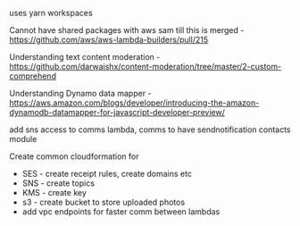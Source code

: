 uses yarn workspaces

Cannot have shared packages with aws sam till this is merged - https://github.com/aws/aws-lambda-builders/pull/215

Understanding text content moderation - https://github.com/darwaishx/content-moderation/tree/master/2-custom-comprehend

Understanding Dynamo data mapper - https://aws.amazon.com/blogs/developer/introducing-the-amazon-dynamodb-datamapper-for-javascript-developer-preview/

add sns access to comms lambda, comms to have sendnotification
contacts module

Create common cloudformation for

- SES - create receipt rules, create domains etc
- SNS - create topics
- KMS - create key
- s3 - create bucket to store uploaded photos
- add vpc endpoints for faster comm between lambdas
